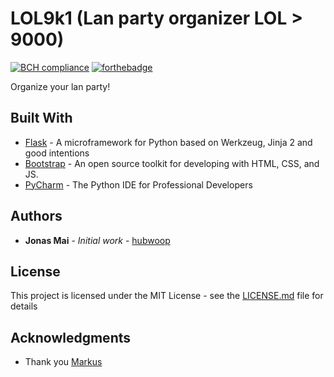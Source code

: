 # LOL9k1 (Lan party organizer LOL > 9000)
[![BCH compliance](https://bettercodehub.com/edge/badge/hubwoop/lol9k1?branch=master)](https://bettercodehub.com/)
[![forthebadge](https://forthebadge.com/images/badges/designed-in-ms-paint.svg)](https://forthebadge.com)

Organize your lan party!


## Built With

* [Flask](http://flask.pocoo.org) - A microframework for Python based on Werkzeug, Jinja 2 and good intentions
* [Bootstrap](https://getbootstrap.com/) - An open source toolkit for developing with HTML, CSS, and JS.
* [PyCharm](https://www.jetbrains.com/pycharm/) - The Python IDE for Professional Developers

## Authors

* **Jonas Mai** - *Initial work* - [hubwoop](https://github.com/hubwoop)

## License

This project is licensed under the MIT License - see the [LICENSE.md](LICENSE.md) file for details

## Acknowledgments

* Thank you [Markus](https://github.com/markusschuettler)
